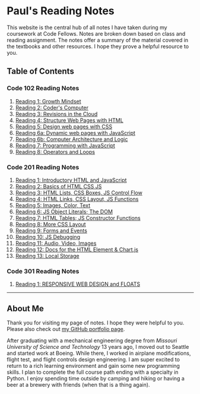 # Paul's Reading Notes

This website is the central hub of all notes I have taken during my coursework at Code Fellows.  Notes are broken down based on class and reading assignment.  The notes offer a summary of the material covered in the textbooks and other resources.  I hope they prove a helpful resource to you.

## Table of Contents

### Code 102 Reading Notes
1. [Reading 1:  Growth Mindset](growth_mindset "Click to see the notes!")
1. [Reading 2:  Coder's Computer](coders_computer "Click to see the notes!")
1. [Reading 3:  Revisions in the Cloud](revisions_in_the_cloud "Click to see the notes!")
1. [Reading 4:  Structure Web Pages with HTML](structure_page_html "Click to see the notes!")
1. [Reading 5:  Design web pages with CSS](design_with_css "Click to see the notes!")
1. [Reading 6a:  Dynamic web pages with JavaScript](dynamic_pages_w_JS "Click to see the notes!")
1. [Reading 6b:  Computer Architecture and Logic](computer_architecture_logic "Click to see the notes!")
1. [Reading 7:  Programming with JavaScript](programming_w_JS "Click to see the notes!")
1. [Reading 8:  Operators and Loops](operators_and_loops "Click to see the notes!")


### Code 201 Reading Notes
1. [Reading 1:  Introductory HTML and JavaScript](class-01 "Click to see the notes!")
1. [Reading 2:  Basics of HTML CSS  JS](class-02 "Click to see the notes!")
1. [Reading 3:  HTML Lists, CSS Boxes, JS Control Flow](class-03 "Click to see the notes!")
1. [Reading 4:  HTML Links, CSS Layout, JS Functions](class-04 "Click to see the notes!")
1. [Reading 5:  Images, Color, Text](class-05 "Click to see the notes!")
1. [Reading 6:  JS Object Literals; The DOM](class-06 "Click to see the notes!")
1. [Reading 7:  HTML Tables; JS Constructor Functions](class-07 "Click to see the notes!")
1. [Reading 8:  More CSS Layout](class-08 "Click to see the notes!")
1. [Reading 9:  Forms and Events](class-09 "Click to see the notes!")
1. [Reading 10:  JS Debugging](class-10 "Click to see the notes!")
1. [Reading 11:  Audio, Video, Images](class-11 "Click to see the notes!")
1. [Reading 12:  Docs for the HTML Element & Chart.js](class-12 "Click to see the notes!")
1. [Reading 13:  Local Storage](class-13 "Click to see the notes!")
<!-- 1. Reading 14:  Notes coming soon!
1. Reading 15:  Notes coming soon!  -->

### Code 301 Reading Notes
1. [Reading 1:  RESPONSIVE WEB DESIGN and FLOATS](C301R01 "Click to see the notes!")



---
## About Me
Thank you for visiting my page of notes.  I hope they were helpful to you.  Please also check out [my GitHub portfolio page](https://github.com/paul-leonard "Paul's GitHub Portfolio").

After graduating with a mechanical engineering degree from *Missouri University of Science and Technology* 13 years ago, I moved out to Seattle and started work at Boeing.  While there, I worked in airplane modifications, flight test, and flight controls design engineering.  I am super excited to return to a rich learning environment and gain some new programming skills.  I plan to complete the full course path ending with a specialty in Python.  I enjoy spending time outside by camping and hiking or having a beer at a brewery with friends (when that is a thing again).
